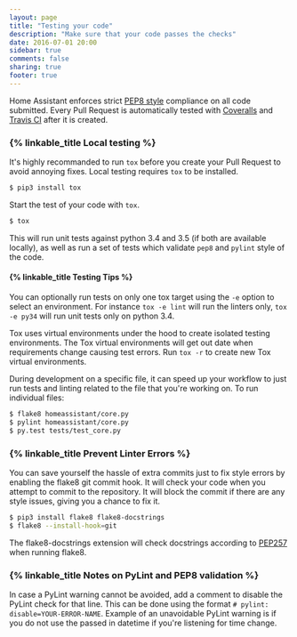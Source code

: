 ```yaml
---
layout: page
title: "Testing your code"
description: "Make sure that your code passes the checks"
date: 2016-07-01 20:00
sidebar: true
comments: false
sharing: true
footer: true
---
```


Home Assistant enforces strict [PEP8 style](https://www.python.org/dev/peps/pep-0008/) compliance on all code submitted. Every Pull Request is automatically tested with [Coveralls](https://coveralls.io/github/home-assistant/home-assistant) and [Travis CI](https://travis-ci.org/home-assistant/home-assistant) after it is created.

### {% linkable_title Local testing %}

It's highly recommanded to run `tox` before you create your Pull Request to avoid annoying fixes. Local testing requires `tox` to be installed.

```bash
$ pip3 install tox
```

Start the test of your code with `tox`.

```bash
$ tox
```

This will run unit tests against python 3.4 and 3.5 (if both are available locally), as well as run a set of tests which validate `pep8` and `pylint` style of the code.

#### {% linkable_title Testing Tips %}

You can optionally run tests on only one tox target using the `-e` option to select an environment. For instance `tox -e lint` will run the linters only, `tox -e py34` will run unit tests only on python 3.4.

Tox uses virtual environments under the hood to create isolated testing environments. The Tox virtual environments will get out date when requirements change causing test errors. Run `tox -r` to create new Tox virtual environments.

During development on a specific file, it can speed up your workflow to just run tests and linting related to the file that you're working on. To run individual files:

```bash
$ flake8 homeassistant/core.py
$ pylint homeassistant/core.py
$ py.test tests/test_core.py
```

### {% linkable_title Prevent Linter Errors %}
 
You can save yourself the hassle of extra commits just to fix style errors by enabling the flake8 git commit hook. It will check your code when you attempt to commit to the repository. It will block the commit if there are any style issues, giving you a chance to fix it.

```bash
$ pip3 install flake8 flake8-docstrings
$ flake8 --install-hook=git
```

The flake8-docstrings extension will check docstrings according to [PEP257](https://www.python.org/dev/peps/pep-0257/) when running flake8.

### {% linkable_title Notes on PyLint and PEP8 validation %}

In case a PyLint warning cannot be avoided, add a comment to disable the PyLint check for that line. This can be done using the format `# pylint: disable=YOUR-ERROR-NAME`. Example of an unavoidable PyLint warning is if you do not use the passed in datetime if you're listening for time change.

